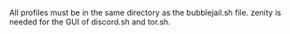 All profiles must be in the same directory as the bubblejail.sh file.
zenity is needed for the GUI of discord.sh and tor.sh.
